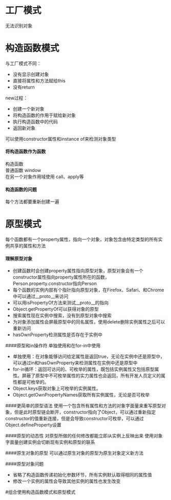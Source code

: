 # 工厂模式

无法识别对象

# 构造函数模式

与工厂模式不同：

* 没有显示创建对象
* 直接将属性和方法赋给this
* 没有return

new过程：

* 创建一个新对象
* 将构造函数的作用于赋给新对象
* 执行构造函数中的代码
* 返回新对象

可以使用constructor属性和instance of来检测对象类型

#### 将构造函数作为函数

构造函数  
普通函数 window  
在另一个对象作用域使用  call、apply等

#### 构造函数的问题

每个方法都要重新创建一遍

# 原型模式

每个函数都有一个property属性，指向一个对象，对象包含由特定类型的所有实例共享的属性和方法

#### 理解原型对象

* 创建函数时会创建property属性指向原型对象，原型对象会有一个constructor属性指向property属性所在的函数，Person.property.constructor指向Person
* 每个函数的实例内部有个指针指向原型对象，在Firefox、Safari、和Chrome中可以通过\_\_proto\_\_来访问
* 可以用isPropertyOf方法来测试\_\_proto\_\_的指向
* Object.getPropertyOf可以获得对象的原型
* 搜索属性现在实例中搜索，没有到原型对象中搜索
* 为对象添加属性会屏蔽原型中的同名属性，使用delete删除实例属性之后可以重新访问
* hasOwnProperty检测属性是否存在于实例中

####原型和in操作符
单独使用和在for-in中使用
* 单独使用：在对象能够访问给定属性是返回true，无论在实例中还是原型中，可以通过in和hasOwnProperty来检测属性在实例中还是原型中
* for-in循环：返回可访问的、可枚举的属性，既包括实例属性又包括原型属性。屏蔽了原型中不可枚举属性的实力属性也会返回，所有开发人员定义的属性都是可枚举的。
* Object.keys获取对象上可枚举的实例属性。
* Object.getOwnPropertyNames获取所有实例属性，无论是否可枚举

####更简单的原型语法
使用一个包含所有属性和方法的对象字面量来重写原型对象，但是此时原型链会断开，constructor指向了Object，可以通过重新指定constructor的值重新连接，但是会导致constructor可枚举，可以通过Object.defineProperty设置

####原型的动态性
对原型所做的任何修改都能立即从实例上反映出来
使用对象字面量创建实例会切断现有实例和原型的联系

####原生对象的原型
可以通过原生对象的原型为原生对象定义新方法

####原型对象问题
* 省略了构造函数传递初始化参数环节，所有实例默认取得相同的属性值
* 修改一个实例的属性会导致其他实例的属性也发生改变

#组合使用构造函数模式和原型模式



